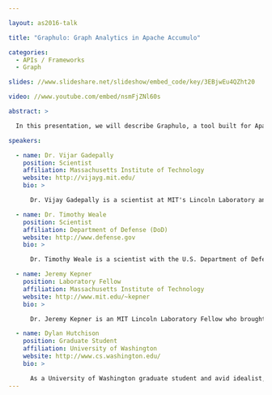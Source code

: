 ```yaml
---

layout: as2016-talk

title: "Graphulo: Graph Analytics in Apache Accumulo"

categories:
  - APIs / Frameworks
  - Graph

slides: //www.slideshare.net/slideshow/embed_code/key/3EBjwEu4QZht20

video: //www.youtube.com/embed/nsmFjZNl60s

abstract: >

  In this presentation, we will describe Graphulo, a tool built for Apache Accumulo to enable in-database graph analytics. Specifically, we will describe its architecture, usage, and application to graph algorithms of interest to the community. Graphs are used in many applications to determine the relationship between various entities and understand how complex networks are structured. As the size of graphs increase rapidly, performing efficient large-scale graph analytics can be difficult. Graphulo leverages the Accumulo computational infrastructure to perform graph analytics directly in-database. Fundamentally, Graphulo conforms to the GraphBLAS standard that has demonstrated its ability to represent diverse graph analytics. This ensures that Graphulo can be applied to a wide variety of analytics and can grow with the GraphBLAS community. Further, this representation allows us to naturally connect Graphulo with emerging polystore database systems. Initial results obtained using Graphulo indicate scalability and applicability to a wide variety of graph problems. Finally, we solicit feedback from the Accumulo community and describe our future development goals.

speakers:

  - name: Dr. Vijar Gadepally
    position: Scientist
    affiliation: Massachusetts Institute of Technology
    website: http://vijayg.mit.edu/
    bio: >

      Dr. Vijay Gadepally is a scientist at MIT's Lincoln Laboratory and Computer Science and Artificial Intelligence Laboratory (CSAIL). Vijay's research is in the area of high performance computing, big data/IoT systems, security, analytics, and advanced database technologies. He holds a Ph.D. in Electrical and Computer Engineering from The Ohio State University and a B.Tech degree in Electrical Engineering from the Indian Institute of Technology (IIT), Kanpur. At Ohio State, Vijay’s research focused on high performance computing, intelligent transportation systems and mathematical models for driver behavior. Vijay has also worked at Raytheon Company and Rensselaer Polytechnic Institute. Vijay has over 50 peer reviewed publications and talks.

  - name: Dr. Timothy Weale
    position: Scientist
    affiliation: Department of Defense (DoD)
    website: http://www.defense.gov
    bio: >

      Dr. Timothy Weale is a scientist with the U.S. Department of Defense. Dr. Weale currently researches enterprise computing technologies, with a focus on big data infrastructure. He previously led software efforts in the area of information sharing and compliance. Dr. Weale holds a Ph.D. in Computer Science and Engineering from The Ohio State University and a Bachelors of Science degree in Computer Science from the University of Dayton.

  - name: Jeremy Kepner
    position: Laboratory Fellow
    affiliation: Massachusetts Institute of Technology
    website: http://www.mit.edu/~kepner
    bio: >

      Dr. Jeremy Kepner is an MIT Lincoln Laboratory Fellow who brought supercomputing to Lincoln Laboratory through the establishment of LLGrid, the Massachusetts Green High Performance Computing Center, and the MIT Lincoln Laboratory Supercomputing Center. He developed a novel database management language and schema (D4M) and is the architect of pMatlab (Parallel Matlab Toolbox), which is used by hundreds of Lincoln Laboratory staff and tens of thousands of scientists and engineers worldwide. Using the Accumulo database, his team has set world records in database performance.  He also led the development of the Parallel Vector Tile Optimizing Library, which earned a 2011 R&D 100 Award. Dr. Kepner leads a number of standards groups and has chaired the IEEE HPEC Conference for many years. He has authored two SIAM bestselling books on parallel MATLAB and graph algorithms.

  - name: Dylan Hutchison
    position: Graduate Student
    affiliation: University of Washington
    website: http://www.cs.washington.edu/
    bio: >

      As a University of Washington graduate student and avid idealist, Dylan Hutchison bridges databases and high performance computing in order to build faster, more universal data management systems.  He emphasizes a mathematics-first approach, grounded in relational and linear algebra.  Starting from work at the MIT Lincoln Laboratory, Dylan authored the Graphulo library for matrix processing in the Apache Accumulo database.  He is supported by a National Science Foundation fellowship and holds a B.E. in Computer Engineering, M.S. in Computer Science, and M.S. in Applied Mathematics from Stevens Institute of Technology.
---
```

